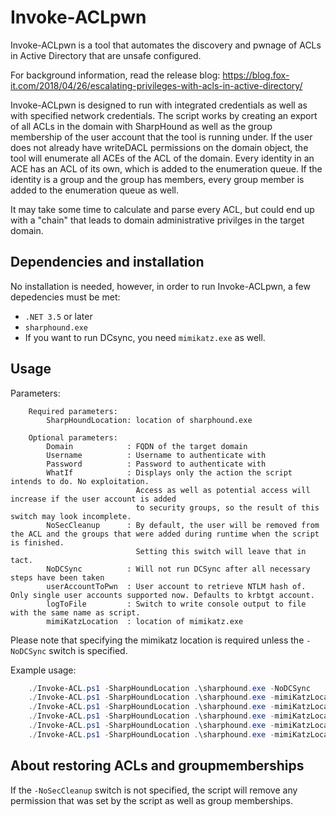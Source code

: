 # Invoke-ACLpwn

Invoke-ACLpwn is a tool that automates the discovery and pwnage of ACLs in 
Active Directory that are unsafe configured. 

For background information, read the release blog: https://blog.fox-it.com/2018/04/26/escalating-privileges-with-acls-in-active-directory/

Invoke-ACLpwn is designed to run with integrated credentials as well as 
with specified network credentials. The script works by creating an export 
of all ACLs in the domain with SharpHound as well as the group membership of 
the user account that the tool is running under. If the user does not already 
have writeDACL permissions on the domain object, the tool will enumerate all 
ACEs of the ACL of the domain. Every identity in an ACE has an ACL of its own, 
which is added to the enumeration queue. If the identity is a group and the 
group has members, every group member is added to the enumeration queue as well.

It may take some time to calculate and parse every ACL, but could end up with
a "chain" that leads to domain administrative privilges in the target domain.


## Dependencies and installation
No installation is needed, however, in order to run Invoke-ACLpwn, a few
depedencies must be met:
* `.NET 3.5` or later
* `sharphound.exe`
* If you want to run DCsync, you need `mimikatz.exe` as well.

## Usage

Parameters:
```
    Required parameters:        
        SharpHoundLocation: location of sharphound.exe    

    Optional parameters:
        Domain            : FQDN of the target domain
        Username          : Username to authenticate with
        Password          : Password to authenticate with
        WhatIf            : Displays only the action the script intends to do. No exploitation.
                            Access as well as potential access will increase if the user account is added
                            to security groups, so the result of this switch may look incomplete.
        NoSecCleanup      : By default, the user will be removed from the ACL and the groups that were added during runtime when the script is finished. 
                            Setting this switch will leave that in tact.
        NoDCSync          : Will not run DCSync after all necessary steps have been taken
        userAccountToPwn  : User account to retrieve NTLM hash of. Only single user accounts supported now. Defaults to krbtgt account.
        logToFile         : Switch to write console output to file with the same name as script.
        mimiKatzLocation  : location of mimikatz.exe
```

Please note that specifying the mimikatz location is required unless the 
`-NoDCSync` switch is specified.

Example usage:

```Powershell
    ./Invoke-ACL.ps1 -SharpHoundLocation .\sharphound.exe -NoDCSync
    ./Invoke-ACL.ps1 -SharpHoundLocation .\sharphound.exe -mimiKatzLocation .\mimikatz.exe
    ./Invoke-ACL.ps1 -SharpHoundLocation .\sharphound.exe -mimiKatzLocation .\mimikatz.exe -userAccountToPwn 'Administrator'
    ./Invoke-ACL.ps1 -SharpHoundLocation .\sharphound.exe -mimiKatzLocation .\mimikatz.exe -LogToFile
    ./Invoke-ACL.ps1 -SharpHoundLocation .\sharphound.exe -mimiKatzLocation .\mimikatz.exe -NoSecCleanup
    ./Invoke-ACL.ps1 -SharpHoundLocation .\sharphound.exe -mimiKatzLocation .\mimikatz.exe -Username 'testuser' -Domain 'xenoflux.local' -Password 'Welcome01!'
```

## About restoring ACLs and groupmemberships
If the `-NoSecCleanup` switch is not specified, the script will remove any
permission that was set by the script as well as group memberships. 





